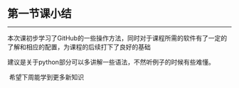 <font size=5>**第一节课小结**</font>

*******
​	本次课初步学习了GitHub的一些操作方法，同时对于课程所需的软件有了一定的了解和相应的配置，为课程的后续打下了良好的基础

​	建议是关于python部分可以多讲解一些语法，不然听例子的时候有些难懂。

​	希望下周能学到更多新知识